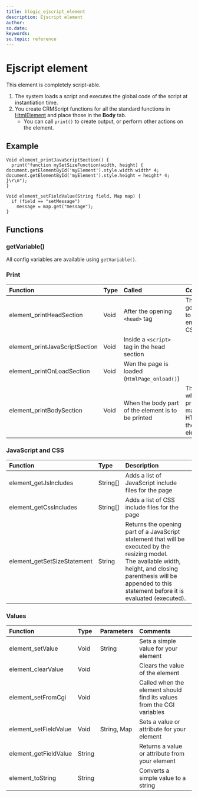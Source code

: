 ```yaml
---
title: blogic_ejscript_element
description: Ejscript element
author:
so.date:
keywords:
so.topic: reference
---
```


# Ejscript element

This element is completely script-able.

1. The system loads a script and executes the global code of the script at instantiation time.
2. You create CRMScript functions for all the standard functions in [HtmlElement][1] and place those in the **Body** tab.
    * You can call `print()` to create output, or perform other actions on the element.

## Example

```crmscript
Void element_printJavaScriptSection() {
  print("function mySetSizeFunction(width, height) { document.getElementById('myElement').style.width width* 4; document.getElementById('myElement').style.height = height* 4; }\r\n");
}
```

```crmscript
Void element_setFieldValue(String field, Map map) {
  if (field == "setMessage")
    message = map.get("message");
}
```

## Functions

### getVariable()

All config variables are available using `getVariable()`.

### Print

| Function                       | Type | Called                                             | Comments                                               |
|:-------------------------------|:-----|:---------------------------------------------------|:-------------------------------------------------------|
| element_printHeadSection       | Void | After the opening `<head>` tag                     | This is a good place to print embedded CSS code        |
| element_printJavaScriptSection | Void | Inside a `<script>` tag in the head section        |                                                        |
| element_printOnLoadSection     | Void | Wen the page is loaded (`HtmlPage_onload()`)       |                                                        |
| element_printBodySection       | Void | When the body part of the element is to be printed | This is where you print your main HTML for the element |

### JavaScript and CSS

| Function                    | Type     | Description                                          |
|:----------------------------|:---------|:-----------------------------------------------------|
| element_getJsIncludes       | String[] | Adds a list of JavaScript include files for the page |
| element_getCssIncludes      | String[] | Adds a list of CSS include files for the page        |
| element_getSetSizeStatement | String   | Returns the opening part of a JavaScript statement that will be executed by the resizing model.<br>The available width, height, and closing parenthesis will be appended to this statement before it is evaluated (executed). |

### Values

| Function                       | Type   | Parameters  | Comments                                       |
|:-------------------------------|:-------|:------------|:-----------------------------------------------|
| element_setValue               | Void   | String      | Sets a simple value for your element           |
| element_clearValue             | Void   |             | Clears the value of the element                |
| element_setFromCgi             | Void   |             | Called when the element should find its values from the CGI variables |
| element_setFieldValue          | Void   | String, Map | Sets a value or attribute for your element     |
| element_getFieldValue          | String |             | Returns a value or attribute from your element |
| element_toString               | String |             | Converts a simple value to a string            |

<!-- Referenced links -->
[1]: ../htmlelement.md